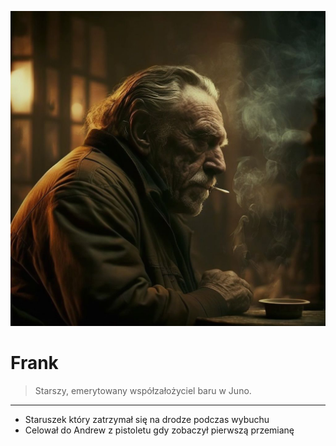 <p><img src="media/frank.png"></img></p>

# Frank

> Starszy, emerytowany współzałożyciel baru w Juno.

---

- Staruszek który zatrzymał się na drodze podczas wybuchu
- Celował do <a data-path="Grupa/Andrew.md">Andrew</a> z pistoletu gdy zobaczył pierwszą przemianę